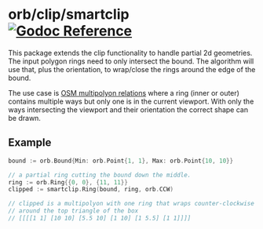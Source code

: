 # orb/clip/smartclip [![Godoc Reference](https://pkg.go.dev/badge/github.com/hexaforce/orb)](https://pkg.go.dev/github.com/hexaforce/orb/clip/smartclip)

This package extends the clip functionality to handle partial 2d geometries. The input polygon
rings need to only intersect the bound. The algorithm will use that, plus the orientation, to
wrap/close the rings around the edge of the bound.

The use case is [OSM multipolyon relations](https://wiki.openstreetmap.org/wiki/Relation#Multipolygon)
where a ring (inner or outer) contains multiple ways but only one is in the current viewport.
With only the ways intersecting the viewport and their orientation the correct shape can be drawn.

## Example

```go
bound := orb.Bound{Min: orb.Point{1, 1}, Max: orb.Point{10, 10}}

// a partial ring cutting the bound down the middle.
ring := orb.Ring{{0, 0}, {11, 11}}
clipped := smartclip.Ring(bound, ring, orb.CCW)

// clipped is a multipolyon with one ring that wraps counter-clockwise
// around the top triangle of the box
// [[[[1 1] [10 10] [5.5 10] [1 10] [1 5.5] [1 1]]]]
```
